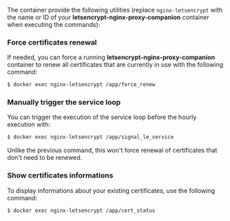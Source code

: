 The container provide the following utilities (replace `nginx-letsencrypt` with the name or ID of your **letsencrypt-nginx-proxy-companion** container when executing the commands):

### Force certificates renewal
If needed, you can force a running **letsencrypt-nginx-proxy-companion** container to renew all certificates that are currently in use with the following command:

```bash
$ docker exec nginx-letsencrypt /app/force_renew
```

### Manually trigger the service loop
You can trigger the execution of the service loop before the hourly execution with:

```bash
$ docker exec nginx-letsencrypt /app/signal_le_service
```
Unlike the previous command, this won't force renewal of certificates that don't need to be renewed.

### Show certificates informations
To display informations about your existing certificates, use the following command:

```bash
$ docker exec nginx-letsencrypt /app/cert_status
```
